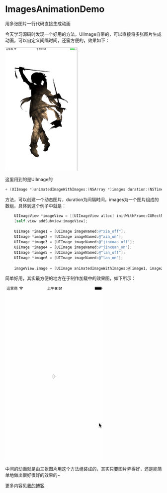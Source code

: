 # ImagesAnimationDemo
用多张图片一行代码直接生成动画

今天学习源码时发现一个好用的方法，UIImage自带的，可以直接将多张图片生成动画，可以自定义间隔时间，还蛮方便的，效果如下：

![](https://github.com/Cloudox/ImagesAnimationDemo/blob/master/ImagesAnimationDemo.gif)

这里用到的是UIImage的

```objective-c
+ (UIImage *)animatedImageWithImages:(NSArray *)images duration:(NSTimeInterval)duration
```

方法，可以创建一个动态图片，duration为间隔时间，images为一个图片组成的数组，具体到这个例子中就是：

```objective-c
    UIImageView *imageView = [[UIImageView alloc] initWithFrame:CGRectMake(50, 100, SCREENWIDTH - 100, SCREENHEIGHT - 200)];
    [self.view addSubview:imageView];
    
    UIImage *image1 = [UIImage imageNamed:@"xia_off"];
    UIImage *image2 = [UIImage imageNamed:@"xia_on"];
    UIImage *image3 = [UIImage imageNamed:@"jinxuan_off"];
    UIImage *image4 = [UIImage imageNamed:@"jinxuan_on"];
    UIImage *image5 = [UIImage imageNamed:@"lan_off"];
    UIImage *image6 = [UIImage imageNamed:@"lan_on"];
    
    imageView.image = [UIImage animatedImageWithImages:@[image1, image2, image3, image4, image5, image6] duration:4];
```

简单好用，其实最方便的地方在于制作加载中的效果图，如下所示：

![](https://github.com/Cloudox/ImagesAnimationDemo/blob/master/loadingDemo.gif)

中间的动画就是由三张图片用这个方法组装成的，其实只要图片弄得好，还是能简单地做出很好很好的效果的~

更多内容见[我的博客](http://blog.csdn.net/cloudox_)
